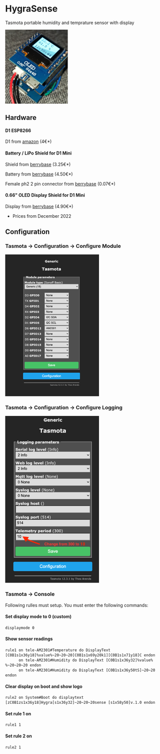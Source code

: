 # HygraSense 
Tasmota portable humidity and temprature sensor with display 

<img src="/photos/hardware2.jpg" alt="HygraSense" width="200"/>



## Hardware 

#### D1 ESP8266
D1 from [amazon](https://www.amazon.de/-/en/gp/product/B0754N794H) (4€*)

#### Battery / LiPo Shield for D1 Mini
Shield from [berrybase](https://www.berrybase.de/battery/lipo-shield-fuer-d1-mini) (3.25€*)

Battery from [berrybase](https://www.berrybase.de/lp-503035-lithium-polymer/lipo-akku-3-7v-500mah-mit-2-pin-jst-stecker) (4.50€*)

Female ph2 2 pin connector from [berrybase](https://www.berrybase.de/en/ph2.0-buchse-printmontage-gewinkelt-2-pin) (0.07€*)

#### 0.66" OLED Display Shield for D1 Mini
Display from [berrybase](https://www.berrybase.de/0.66-oled-display-shield-fuer-d1-mini) (4.90€*)

* Prices from December 2022

## Configuration

### Tasmota -> Configuration -> Configure Module
<img src="/photos/module-configuration.png" alt="tasmota module configuration" width="300"/>

### Tasmota ->  Configuration -> Configure Logging
<img src="/photos/logging-configuration.png" alt="tasmota logging configuration" width="300"/>

### Tasmota -> Console
Following rulles must setup. You must enter the following commands:

#### Set display mode to 0 (custom)
```
displaymode 0
```

#### Show sensor readings
```
rule1 on tele-AM2301#Temperature do DisplayText [C0B1s1x36y18]%value%~20~20~20[C0B1s1x69y20k1][C0B1s1x71y18]C endon
      on tele-AM2301#Humidity do DisplayText [C0B1s1x36y32]%value% %~20~20~20 endon
      on tele-AM2301#Humidity do DisplayText [C0B1s1x36y50tS]~20~20 endon
```      
      
#### Clear display on boot and show logo
```
rule2 on System#Boot do displaytext [zC0B1zs1x36y18]Hygra[s1x36y32]~20~20~20sense [s1x58y50]v.1.0 endon      
```

#### Set rule 1 on 
```
rule1 1
```

#### Set rule 2 on 
```
rule2 1
```
